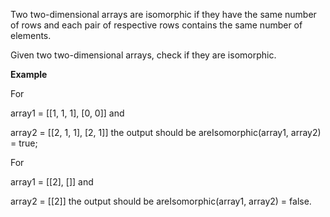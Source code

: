 Two two-dimensional arrays are isomorphic if they have the same number of rows and each pair of respective rows contains the same number of elements.

Given two two-dimensional arrays, check if they are isomorphic.

__Example__

For

array1 = [[1, 1, 1],
          [0, 0]]
and

array2 = [[2, 1, 1],
          [2, 1]]
the output should be
areIsomorphic(array1, array2) = true;

For

array1 = [[2],
          []]
and

array2 = [[2]]
the output should be
areIsomorphic(array1, array2) = false.